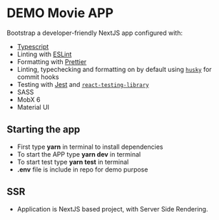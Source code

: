 # DEMO Movie APP

Bootstrap a developer-friendly NextJS app configured with:

- [Typescript](https://www.typescriptlang.org/)
- Linting with [ESLint](https://eslint.org/)
- Formatting with [Prettier](https://prettier.io/)
- Linting, typechecking and formatting on by default using [`husky`](https://github.com/typicode/husky) for commit hooks
- Testing with [Jest](https://jestjs.io/) and [`react-testing-library`](https://testing-library.com/docs/react-testing-library/intro)
- SASS
- MobX 6
- Material UI

## Starting the app

- First type **yarn** in terminal to install dependencies
- To start the APP type **yarn dev** in terminal
- To start test type **yarn test** in terminal
- **.env** file is include in repo for demo purpose

## SSR

- Application is NextJS based project, with Server Side Rendering.
